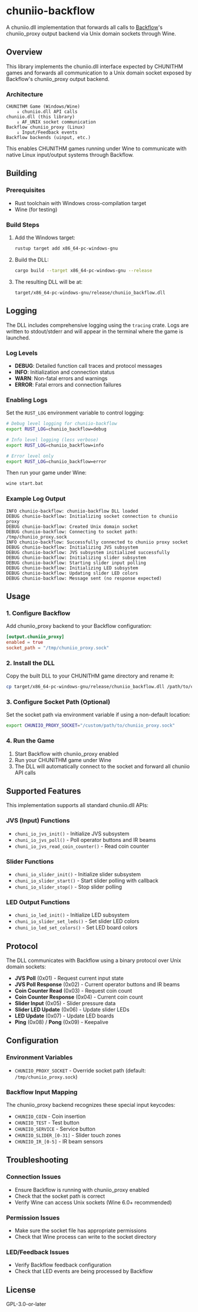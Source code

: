 # chuniio-backflow

A chuniio.dll implementation that forwards all calls to [Backflow](https://github.com/FyraLabs/backflow)'s chuniio_proxy output backend via Unix domain sockets through Wine.

## Overview

This library implements the chuniio.dll interface expected by CHUNITHM games and forwards all communication to a Unix domain socket exposed by Backflow's chuniio_proxy output backend.

### Architecture

```text
CHUNITHM Game (Windows/Wine) 
    ↓ chuniio.dll API calls
chuniio.dll (this library) 
    ↓ AF_UNIX socket communication
Backflow chuniio_proxy (Linux)
    ↓ Input/Feedback events
Backflow backends (uinput, etc.)
```

This enables CHUNITHM games running under Wine to communicate with native Linux input/output systems through Backflow.

## Building

### Prerequisites

- Rust toolchain with Windows cross-compilation target
- Wine (for testing)

### Build Steps

1. Add the Windows target:

   ```bash
   rustup target add x86_64-pc-windows-gnu
   ```

2. Build the DLL:

   ```bash
   cargo build --target x86_64-pc-windows-gnu --release
   ```

3. The resulting DLL will be at:

   ```text
   target/x86_64-pc-windows-gnu/release/chuniio_backflow.dll
   ```

## Logging

The DLL includes comprehensive logging using the `tracing` crate. Logs are written to stdout/stderr and will appear in the terminal where the game is launched.

### Log Levels

- **DEBUG**: Detailed function call traces and protocol messages
- **INFO**: Initialization and connection status
- **WARN**: Non-fatal errors and warnings
- **ERROR**: Fatal errors and connection failures

### Enabling Logs

Set the `RUST_LOG` environment variable to control logging:

```bash
# Debug level logging for chuniio-backflow
export RUST_LOG=chuniio_backflow=debug

# Info level logging (less verbose)
export RUST_LOG=chuniio_backflow=info

# Error level only
export RUST_LOG=chuniio_backflow=error
```

Then run your game under Wine:

```bash
wine start.bat
```

### Example Log Output

```log
INFO chuniio-backflow: chuniio-backflow DLL loaded
DEBUG chuniio-backflow: Initializing socket connection to chuniio proxy
DEBUG chuniio-backflow: Created Unix domain socket
DEBUG chuniio-backflow: Connecting to socket path: /tmp/chuniio_proxy.sock
INFO chuniio-backflow: Successfully connected to chuniio proxy socket
DEBUG chuniio-backflow: Initializing JVS subsystem
DEBUG chuniio-backflow: JVS subsystem initialized successfully
DEBUG chuniio-backflow: Initializing slider subsystem
DEBUG chuniio-backflow: Starting slider input polling
DEBUG chuniio-backflow: Initializing LED subsystem
DEBUG chuniio-backflow: Updating slider LED colors
DEBUG chuniio-backflow: Message sent (no response expected)
```

## Usage

### 1. Configure Backflow

Add chuniio_proxy backend to your Backflow configuration:

```toml
[output.chuniio_proxy]
enabled = true
socket_path = "/tmp/chuniio_proxy.sock"
```

### 2. Install the DLL

Copy the built DLL to your CHUNITHM game directory and rename it:

```bash
cp target/x86_64-pc-windows-gnu/release/chuniio_backflow.dll /path/to/chunithm/chuniio.dll
```

### 3. Configure Socket Path (Optional)

Set the socket path via environment variable if using a non-default location:

```bash
export CHUNIIO_PROXY_SOCKET="/custom/path/to/chuniio_proxy.sock"
```

### 4. Run the Game

1. Start Backflow with chuniio_proxy enabled
2. Run your CHUNITHM game under Wine
3. The DLL will automatically connect to the socket and forward all chuniio API calls

## Supported Features

This implementation supports all standard chuniio.dll APIs:

### JVS (Input) Functions

- `chuni_io_jvs_init()` - Initialize JVS subsystem
- `chuni_io_jvs_poll()` - Poll operator buttons and IR beams
- `chuni_io_jvs_read_coin_counter()` - Read coin counter

### Slider Functions

- `chuni_io_slider_init()` - Initialize slider subsystem
- `chuni_io_slider_start()` - Start slider polling with callback
- `chuni_io_slider_stop()` - Stop slider polling

### LED Output Functions

- `chuni_io_led_init()` - Initialize LED subsystem
- `chuni_io_slider_set_leds()` - Set slider LED colors
- `chuni_io_led_set_colors()` - Set LED board colors

## Protocol

The DLL communicates with Backflow using a binary protocol over Unix domain sockets:

- **JVS Poll** (0x01) - Request current input state
- **JVS Poll Response** (0x02) - Current operator buttons and IR beams
- **Coin Counter Read** (0x03) - Request coin count
- **Coin Counter Response** (0x04) - Current coin count
- **Slider Input** (0x05) - Slider pressure data
- **Slider LED Update** (0x06) - Update slider LEDs
- **LED Update** (0x07) - Update LED boards
- **Ping** (0x08) / **Pong** (0x09) - Keepalive

## Configuration

### Environment Variables

- `CHUNIIO_PROXY_SOCKET` - Override socket path (default: `/tmp/chuniio_proxy.sock`)

### Backflow Input Mapping

The chuniio_proxy backend recognizes these special input keycodes:

- `CHUNIIO_COIN` - Coin insertion
- `CHUNIIO_TEST` - Test button
- `CHUNIIO_SERVICE` - Service button  
- `CHUNIIO_SLIDER_[0-31]` - Slider touch zones
- `CHUNIIO_IR_[0-5]` - IR beam sensors

## Troubleshooting

### Connection Issues

- Ensure Backflow is running with chuniio_proxy enabled
- Check that the socket path is correct
- Verify Wine can access Unix sockets (Wine 6.0+ recommended)

### Permission Issues

- Make sure the socket file has appropriate permissions
- Check that Wine process can write to the socket directory

### LED/Feedback Issues

- Verify Backflow feedback configuration
- Check that LED events are being processed by Backflow

## License

GPL-3.0-or-later
